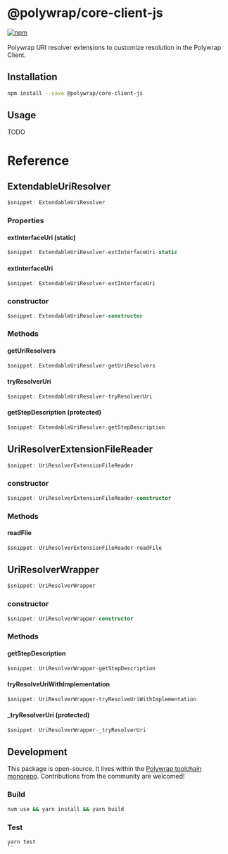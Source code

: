 # @polywrap/core-client-js
<a href="https://www.npmjs.com/package/@polywrap/uri-resolver-extensions-js" target="_blank" rel="noopener noreferrer">
<img src="https://img.shields.io/npm/v/@polywrap/uri-resolver-extensions-js.svg" alt="npm"/>
</a>

<br/>
<br/>
Polywrap URI resolver extensions to customize resolution in the Polywrap Client.

## Installation

```bash
npm install --save @polywrap/core-client-js
```

## Usage

TODO

# Reference

## ExtendableUriResolver

```ts
$snippet: ExtendableUriResolver
```

### Properties

#### extInterfaceUri (static)
```ts
$snippet: ExtendableUriResolver-extInterfaceUri-static
```

#### extInterfaceUri
```ts
$snippet: ExtendableUriResolver-extInterfaceUri
```

### constructor
```ts
$snippet: ExtendableUriResolver-constructor
```

### Methods

#### getUriResolvers
```ts
$snippet: ExtendableUriResolver-getUriResolvers
```

#### tryResolverUri
```ts
$snippet: ExtendableUriResolver-tryResolverUri
```

#### getStepDescription (protected)
```ts
$snippet: ExtendableUriResolver-getStepDescription
```

## UriResolverExtensionFileReader
```ts
$snippet: UriResolverExtensionFileReader
```

### constructor
```ts
$snippet: UriResolverExtensionFileReader-constructor
```

### Methods

#### readFile
```ts
$snippet: UriResolverExtensionFileReader-readFile
```

## UriResolverWrapper
```ts
$snippet: UriResolverWrapper
```

### constructor
```ts
$snippet: UriResolverWrapper-constructor
```

### Methods

#### getStepDescription
```ts
$snippet: UriResolverWrapper-getStepDescription
```

#### tryResolveUriWithImplementation
```ts
$snippet: UriResolverWrapper-tryResolveUriWithImplementation
```

#### _tryResolverUri (protected)
```ts
$snippet: UriResolverWrapper-_tryResolverUri
```

## Development

This package is open-source. It lives within the [Polywrap toolchain monorepo](https://github.com/polywrap/toolchain/tree/origin/packages/js/uri-resolver-extensions). Contributions from the community are welcomed!

### Build
```bash
nvm use && yarn install && yarn build
```

### Test
```bash
yarn test
``